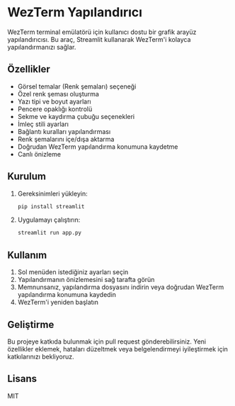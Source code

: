 # WezTerm Yapılandırıcı

WezTerm terminal emülatörü için kullanıcı dostu bir grafik arayüz yapılandırıcısı. Bu araç, Streamlit kullanarak WezTerm'i kolayca yapılandırmanızı sağlar.

## Özellikler

- Görsel temalar (Renk şemaları) seçeneği
- Özel renk şeması oluşturma
- Yazı tipi ve boyut ayarları
- Pencere opaklığı kontrolü
- Sekme ve kaydırma çubuğu seçenekleri
- İmleç stili ayarları
- Bağlantı kuralları yapılandırması
- Renk şemalarını içe/dışa aktarma
- Doğrudan WezTerm yapılandırma konumuna kaydetme
- Canlı önizleme

## Kurulum

1. Gereksinimleri yükleyin:

   ```bash
   pip install streamlit
   ```

2. Uygulamayı çalıştırın:
   ```bash
   streamlit run app.py
   ```

## Kullanım

1. Sol menüden istediğiniz ayarları seçin
2. Yapılandırmanın önizlemesini sağ tarafta görün
3. Memnunsanız, yapılandırma dosyasını indirin veya doğrudan WezTerm yapılandırma konumuna kaydedin
4. WezTerm'i yeniden başlatın

## Geliştirme

Bu projeye katkıda bulunmak için pull request gönderebilirsiniz. Yeni özellikler eklemek, hataları düzeltmek veya belgelendirmeyi iyileştirmek için katkılarınızı bekliyoruz.

## Lisans

MIT
